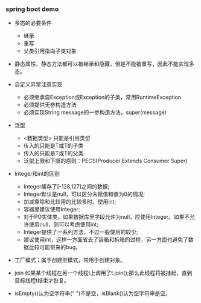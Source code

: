 ### spring boot demo

+ 多态的必要条件
    + 继承
    + 重写
    + 父类引用指向子类对象
    
+ 静态属性、静态方法都可以被继承和隐藏，但是不能被重写，因此不能实现多态。

+ 自定义异常注意实现
    + 必须继承自Exception或Exception的子类，常用RuntimeException
    + 必须提供无参构造方法
    + 必须实现String message的一参构造方法，super(message)
    
+ 泛型
    + <数据类型> 只能是引用类型
    + <? extends T> 传入的只能是T或T的子类
    + <? super T>   传入的只能是T或T的父类
    + 泛型上限和下限的原则：PECS(Producer Extends Consumer Super)
    
+ Integer和int的区别
    + Integer缓存了[-128,127]之间的数据;
    + Integer默认是null，可以区分未赋值和值为0的情况;
    + 加减乘除和比较用的比较多时，使用int;
    + 容器里建议使用Integer;
    + 对于PO实体类，如果数据库里字段允许为null，应使用Integer。如果不允许使用null，则可以考虑使用int;
    + Integer提供了一系列方法，不过一般使用的较少;
    + 建议使用int，这样一方面省去了装箱和拆箱的过程，另一方面也避免了数据比较可能带来的bug。
    
+ 工厂模式：属于创建型模式，常用于创建对象。

+ join 如果某个线程在另一个线程t上调用了t.join();那么此线程将被挂起，直到目标线程t结束才恢复。

+ isEmpty()认为空字符串(" ")不是空，isBlank()认为空字符串是空。